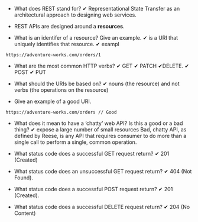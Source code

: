 * What does REST stand for?
✔ Representational State Transfer as an architectural approach to designing web services.

* REST APIs are designed around a __resources__.

* What is an identifer of a resource? Give an example.
✔ is a URI that uniquely identifies that resource.
 ✔ exampl 
 ```
 https://adventure-works.com/orders/1
 ```

* What are the most common HTTP verbs?
✔ GET ✔ PATCH  ✔DELETE.
✔ POST ✔ PUT

* What should the URIs be based on?
✔ nouns (the resource) and not verbs (the operations on the resource) 

* Give an example of a good URI.
```
https://adventure-works.com/orders // Good
```
* What does it mean to have a ‘chatty’ web API? Is this a good or a bad thing?
✔ expose a large number of small resources 
Bad, chatty API, as defined by Reese, is any API that requires consumer to do more than a single call to perform a single, common operation. 

* What status code does a successful GET request return?
✔ 201 (Created)
*  What status code does an unsuccessful GET request return?
✔ 404 (Not Found).
*  What status code does a successful POST request return?
✔ 201 (Created).
*  What status code does a successful DELETE request return?
✔ 204 (No Content)

<!-- work -->